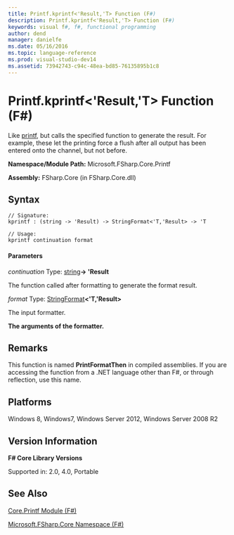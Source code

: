```yaml
---
title: Printf.kprintf<'Result,'T> Function (F#)
description: Printf.kprintf<'Result,'T> Function (F#)
keywords: visual f#, f#, functional programming
author: dend
manager: danielfe
ms.date: 05/16/2016
ms.topic: language-reference
ms.prod: visual-studio-dev14
ms.assetid: 73942743-c94c-48ea-bd85-76135895b1c8 
---
```


# Printf.kprintf<'Result,'T> Function (F#)

Like [printf](http://msdn.microsoft.com/en-us/library/f21a2219-5d06-4211-82a3-c4538fc47f34), but calls the specified function to generate the result. For example, these let the printing force a flush after all output has been entered onto the channel, but not before.

**Namespace/Module Path:** Microsoft.FSharp.Core.Printf

**Assembly:** FSharp.Core (in FSharp.Core.dll)


## Syntax

```
// Signature:
kprintf : (string -> 'Result) -> StringFormat<'T,'Result> -> 'T

// Usage:
kprintf continuation format
```

#### Parameters
*continuation*
Type: [string](http://msdn.microsoft.com/en-us/library/12b97856-ec80-4f70-a018-afb0753f755a)**-&gt; 'Result**


The function called after formatting to generate the format result.


*format*
Type: [StringFormat](http://msdn.microsoft.com/en-us/library/d69a911f-3a25-42fa-bd51-a9c9c1102fa8)**&lt;'T,'Result&gt;**


The input formatter.



**The arguments of the formatter.**
## Remarks
This function is named **PrintFormatThen** in compiled assemblies. If you are accessing the function from a .NET language other than F#, or through reflection, use this name.


## Platforms
Windows 8, Windows7, Windows Server 2012, Windows Server 2008 R2


## Version Information
**F# Core Library Versions**

Supported in: 2.0, 4.0, Portable




## See Also
[Core.Printf Module &#40;F&#35;&#41;](Core.Printf-Module-%5BFSharp%5D.md)

[Microsoft.FSharp.Core Namespace &#40;F&#35;&#41;](Microsoft.FSharp.Core-Namespace-%5BFSharp%5D.md)

